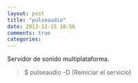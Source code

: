```yaml
---
layout: post
title: "pulseaudio"
date: 2013-12-15 18:56
comments: true
categories: 
---
```

Servidor de sonido multiplataforma.

>$ pulseaudio -D  (Reiniciar el servicio)

